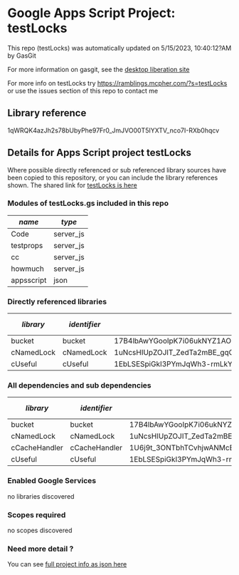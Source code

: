 # Google Apps Script Project: testLocks
This repo (testLocks) was automatically updated on 5/15/2023, 10:40:12?AM by GasGit

For more information on gasgit, see the [desktop liberation site](https://ramblings.mcpher.com/drive-sdk-and-github/migrategasgit/ "desktop liberation")

For more info on testLocks try https://ramblings.mcpher.com/?s=testLocks or use the issues section of this repo to contact me
## Library reference
1qWRQK4azJh2s78bUbyPhe97Fr0_JmJVO00T5IYXTV_nco7I-RXb0hqcv


## Details for Apps Script project testLocks
Where possible directly referenced or sub referenced library sources have been copied to this repository, or you can include the library references shown. 
The shared link for [testLocks is here](https://script.google.com/d/1qWRQK4azJh2s78bUbyPhe97Fr0_JmJVO00T5IYXTV_nco7I-RXb0hqcv/edit?usp=sharing "open in the GAS IDE")

### Modules of testLocks.gs included in this repo
*name*|*type*
--- | --- 
Code| server_js
testprops| server_js
cc| server_js
howmuch| server_js
appsscript| json
### Directly referenced libraries
*library*|*identifier*|*key*|*version*|*dev mode*|*source*|
--- | --- | --- | --- | --- | --- 
bucket| bucket|17B4lbAwYGooIpK7i06ukNYZ1AO82cykhMkxTXpKoa3eLLYQuuMvd1_q3|1|no|no
cNamedLock| cNamedLock|1uNcsHIUpZOJIT_ZedTa2mBE_gqCo0mH5OrNJMk4NWdyCNHQfiQjYXZ6u|14|no|[here](libraries/cNamedLock "library source")
cUseful| cUseful|1EbLSESpiGkI3PYmJqWh3-rmLkYKAtCNPi1L2YCtMgo2Ut8xMThfJ41Ex|25|no|[here](libraries/cUseful "library source")
### All dependencies and sub dependencies
*library*|*identifier*|*key*|*version*|*dev mode*|*source*|
--- | --- | --- | --- | --- | --- 
bucket| bucket|17B4lbAwYGooIpK7i06ukNYZ1AO82cykhMkxTXpKoa3eLLYQuuMvd1_q3|1|no|no
cNamedLock| cNamedLock|1uNcsHIUpZOJIT_ZedTa2mBE_gqCo0mH5OrNJMk4NWdyCNHQfiQjYXZ6u|14|no|[here](libraries/cNamedLock "library source")
cCacheHandler| cCacheHandler|1U6j9t_3ONTbhTCvhjwANMcEXeHXr4shgzTG0ZrRnDYLcFl3_IH2b2eAY|19|no|[here](libraries/cCacheHandler "library source")
cUseful| cUseful|1EbLSESpiGkI3PYmJqWh3-rmLkYKAtCNPi1L2YCtMgo2Ut8xMThfJ41Ex|129|no|[here](libraries/cUseful "library source")
### Enabled Google Services
no libraries discovered
### Scopes required
no scopes discovered
### Need more detail ?
You can see [full project info as json here](info.json)
